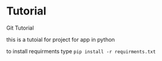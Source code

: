 # Tutorial
Git Tutorial

this is a tutoial for project for app in python

to install requirments type `pip install -r requirments.txt`

